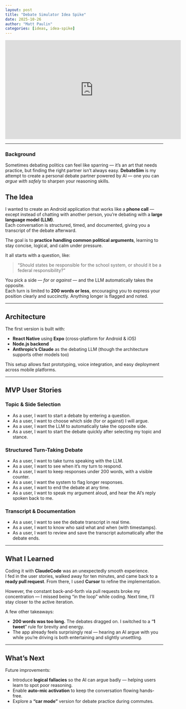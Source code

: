 ```yaml
---
layout: post
title: "Debate Simulator Idea Spike"
date: 2025-10-26
author: "Matt Paulin"
categories: [ideas, idea-spike]
---
```


<iframe width="560" height="315" src="https://www.youtube.com/embed/sCBbBwdj9Lk" title="Debate Simulator Idea Spike on YouTube" frameborder="0" allowfullscreen></iframe>

---

### Background
Sometimes debating politics can feel like sparring — it’s an art that needs practice, but finding the right partner isn’t always easy. **DebateSim** is my attempt to create a personal debate partner powered by AI — one you can *argue with safely* to sharpen your reasoning skills.

## The Idea

I wanted to create an Android application that works like a **phone call** — except instead of chatting with another person, you’re debating with a **large language model (LLM)**.  
Each conversation is structured, timed, and documented, giving you a transcript of the debate afterward.

The goal is to **practice handling common political arguments**, learning to stay concise, logical, and calm under pressure.

It all starts with a question, like:

> “Should states be responsible for the school system, or should it be a federal responsibility?”

You pick a side — *for* or *against* — and the LLM automatically takes the opposite.  
Each turn is limited to **200 words or less**, encouraging you to express your position clearly and succinctly. Anything longer is flagged and noted.

---

## Architecture

The first version is built with:

- **React Native** using **Expo** (cross-platform for Android & iOS)
- **Node.js backend**
- **Anthropic’s Claude** as the debating LLM (though the architecture supports other models too)

This setup allows fast prototyping, voice integration, and easy deployment across mobile platforms.

---

## MVP User Stories

### Topic & Side Selection
- As a user, I want to start a debate by entering a question.  
- As a user, I want to choose which side (for or against) I will argue.  
- As a user, I want the LLM to automatically take the opposite side.  
- As a user, I want to start the debate quickly after selecting my topic and stance.

### Structured Turn-Taking Debate
- As a user, I want to take turns speaking with the LLM.  
- As a user, I want to see when it’s my turn to respond.  
- As a user, I want to keep responses under 200 words, with a visible counter.  
- As a user, I want the system to flag longer responses.  
- As a user, I want to end the debate at any time.  
- As a user, I want to speak my argument aloud, and hear the AI’s reply spoken back to me.

### Transcript & Documentation
- As a user, I want to see the debate transcript in real time.  
- As a user, I want to know who said what and when (with timestamps).  
- As a user, I want to review and save the transcript automatically after the debate ends.

---

## What I Learned

Coding it with **ClaudeCode** was an unexpectedly smooth experience.  
I fed in the user stories, walked away for ten minutes, and came back to a **ready pull request**. From there, I used **Cursor** to refine the implementation.

However, the constant back-and-forth via pull requests broke my concentration — I missed being “in the loop” while coding. Next time, I’ll stay closer to the active iteration.

A few other takeaways:
- **200 words was too long.** The debates dragged on. I switched to a “**1 tweet**” rule for brevity and energy.
- The app already feels surprisingly real — hearing an AI argue with you while you’re driving is both entertaining and slightly unsettling.

---

## What’s Next

Future improvements:
- Introduce **logical fallacies** so the AI can argue badly — helping users learn to spot poor reasoning.
- Enable **auto-mic activation** to keep the conversation flowing hands-free.
- Explore a **“car mode”** version for debate practice during commutes.
